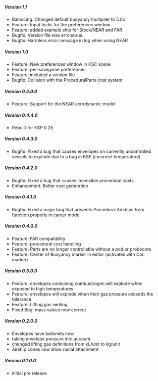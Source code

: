 ##### Version 1.1
- Balancing: Changed default buoyancy multiplier to 5.0x
- Feature: Input locks for the preferences window.
- Feature: added example ship for Stock/NEAR and FAR
- Bugfix: Version file was erroneous.
- Bugfix: Harmless error message in log when using NEAR

##### Version 1.0
- Feature: New preferences window in KSC scene
- Feature: per-savegame preferences
- Feature: included a version file
- Bugfix: Collision with the ProceduralParts cost system

##### Version 0.5.0.0
- Feature: Support for the NEAR aerodynamic model

##### Version 0.4.4.0
- Rebuilt for KSP 0.25

##### Version 0.4.3.0
- Bugfix: Fixed a bug that causes envelopes on currently uncontrolled vessels to explode due to a bug in KSP (incorrect temperature)

##### Version 0.4.2.0
- Bugfix: Fixed a bug that causes insensible procedural costs
- Enhancement: Better cost generation

##### Version 0.4.1.0
- Bugfix: Fixed a major bug that prevents Procedural Airships from function properly in career mode

##### Version 0.4.0.0
- Feature: FAR compatibility
- Feature: procedural cost handling
- Feature: Parts are no longer controllable without a pod or probecore
- Feature: Center of Buoyancy marker in editor (activates with CoL marker)

##### Version 0.3.0.0
- Feature: envelopes containing combustrogen will explode when exposed to high temperatures
- Feature: envelopes will explode when their gas pressure exceeds the tolerance
- Feature: Lifting gas venting
- Fixed Bug: mass values now correct

##### Version 0.2.0.0
- Envelopes have ballonets now
- taking envelope pressure into account.
- changed lifting gas definitions from kL/unit to kg/unit
- Airship cones now allow radial attachment

##### Version 0.1.0.0
- initial pre release